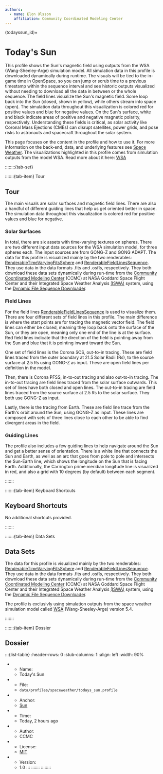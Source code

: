 ```yaml
---
authors:
  - name: Elon Olsson
    affiliation: Community Coordinated Modeling Center
---
```



(todayssun_id)=
# Today's Sun

This profile shows the Sun's magnetic field using outputs from the WSA (Wang-Sheeley-Arge) simulation model. All simulation data in this profile is downloaded dynamically during runtime. The visuals will be tied to the in-game time in OpenSpace, so you can jump or scrub time to a previous timestamp within the sequence interval and see historic outputs visualized without needing to download all the data in between or the whole sequence. The field lines visualize the Sun's magnetic field. Some loop back into the Sun (closed, shown in yellow), while others stream into space (open). The simulation data throughout this visualization is colored red for positive values and blue for negative values. On the Sun's surface, white and black indicate areas of positive and negative magnetic polarity, respectively. Understanding these fields is critical, as solar activity like Coronal Mass Ejections (CMEs) can disrupt satellites, power grids, and pose risks to astronauts and spacecraft throughout the solar system.

This page focuses on the content in the profile and how to use it. For more information on the back-end, data, and underlying features see [Space Weather](spaceweather_id). The visualizations highlighted in this profile comes from simulation outputs from the model WSA. Read more about it here: [WSA](https://ccmc.gsfc.nasa.gov/models/WSA~5.4)


::::::::{tab-set}

:::::::{tab-item} Tour

## Tour

The main visuals are solar surfaces and magnetic field lines. There are also a handful of different guiding lines that help us get oriented better in space.
The simulation data throughout this visualization is colored red for positive values and blue for negative.

### Solar Surfaces

In total, there are six assets with time-varying textures on spheres. There are two different input data sources for the WSA simulation model, for three spheres each. The input sources are from GONG-Z and GONG ADAPT.
The data for this profile is visualized mainly by the two renderables: [RenderableTimeVaryingFitsSphere](fitsfilereader_renderable_time_varying_fits_sphere) and [RenderableFieldLinesSequence](fieldlinessequence_renderablefieldlinessequence). They use data in the data formats .fits and .osfls, respectively. They both download these data sets dynamically during run-time from the [Community Coordinated Modeling Center](https://ccmc.gsfc.nasa.gov/) (CCMC) at NASA Goddard Space Flight Center and their Integrated Space Weather Analysis [(ISWA)](https://ccmc.gsfc.nasa.gov/tools/ISWA/) system, using the [Dynamic File Sequence Downloader](spaceweather_id).

### Field Lines

For the field lines [RenderableFieldLinesSequence](fieldlinessequence_renderablefieldlinessequence) is used to visualize them. There are four different sets of field lines in this profile. The main difference is where the start points are for tracing the magnetic vector field. The field lines can either be closed, meaning they loop back onto the surface of the Sun, or they are open, meaning only one end of the line is at the surface.
Red field lines indicate that the direction of the field is pointing away from the Sun and blue that it is pointing inward toward the Sun.

One set of field lines is the Corona SCS, out-to-in tracing. These are field lines traced from the outer boundary at 21.5 Solar Radii (Rs), to the source surface at 2.5 Rs using GONG-Z as input. These are open field lines per definition in the model.

Then, there is Corona PFSS, in-to-out tracing and also out-to-in tracing. The in-to-out tracing are field lines traced from the solar surface outwards. This set of lines have both closed and open lines. The out-to-in tracing are field lines traced from the source surface at 2.5 Rs to the solar surface. They both use GONG-Z as input.

Lastly, there is the tracing from Earth. These are field line trace from the Earth's orbit around the Sun, using GONG-Z as input. These lines are composed with sets of three lines close to each other to be able to find divergent areas in the field.

### Guiding Lines

The profile also includes a few guiding lines to help navigate around the Sun and get a better sense of orientation. There is a white line that connects the Sun and Earth, as well as an arc that goes from pole to pole and intersects the Sun-Earth line, which shows the longitude on the Sun that is facing Earth. Additionally, the Carrington prime meridian longitude line is visualized in red, and also a grid with 10 degrees (by default) between each segment.

:::::::




:::::::{tab-item} Keyboard Shortcuts

## Keyboard Shortcuts

No additional shortcuts provided.

:::::::


:::::::{tab-item} Data Sets

## Data Sets

The data for this profile is visualized mainly by the two renderables: [RenderableTimeVaryingFitsSphere](fitsfilereader_renderable_time_varying_fits_sphere) and [RenderableFieldLinesSequence](fieldlinessequence_renderablefieldlinessequence). They use data in the data formats .fits and .osfls, respectively. They both download these data sets dynamically during run-time from the [Community Coordinated Modeling Center](https://ccmc.gsfc.nasa.gov/) (CCMC) at NASA Goddard Space Flight Center and their Integrated Space Weather Analysis [(ISWA)](https://ccmc.gsfc.nasa.gov/tools/ISWA/) system, using the [Dynamic File Sequence Downloader](spaceweather_id).

The profile is exclusivly using simulation outputs from the space weather simulation model called [WSA](https://ccmc.gsfc.nasa.gov/models/WSA~5.4) (Wang-Sheeley-Arge) version 5.4.

:::::::


:::::::{tab-item} Dossier

## Dossier

:::{list-table}
:header-rows: 0
:stub-columns: 1
:align: left
:width: 90%

* - Name:
  - Today's Sun
* - File:
  - `data/profiles/spaceweather/todays_sun.profile`
* - Anchor:
  - [Sun](/content/solar-system/sun/sun/index)
* - Time:
  - Today, 2 hours ago
* - Author:
  - CCMC
* - License:
  - [MIT](https://github.com/OpenSpace/OpenSpace/blob/master/LICENSE.md)
* - Version:
  - 1.0
:::
:::::::
::::::::
